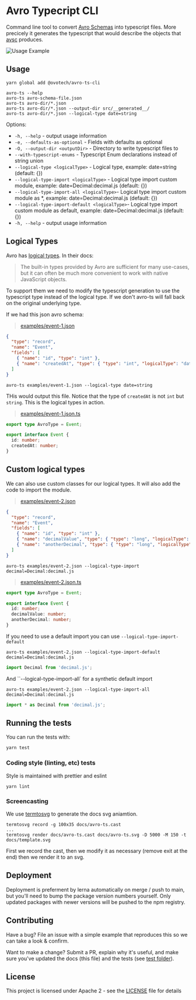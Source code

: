 # Avro Typecript CLI

Command line tool to convert [Avro Schemas](https://avro.apache.org/docs/current/spec.html) into typescript files. More precicely it generates the typescript that would describe the objects that [avsc](https://github.com/mtth/avsc) produces.

![Usage Example](./docs/avro-ts.svg)

## Usage

```shell
yarn global add @ovotech/avro-ts-cli

avro-ts --help
avro-ts avro-schema-file.json
avro-ts avro-dir/*.json
avro-ts avro-dir/*.json --output-dir src/__generated__/
avro-ts avro-dir/*.json --logical-type date=string
```

Options:

- `-h, --help` - output usage information
- `-e, --defaults-as-optional` - Fields with defaults as optional
- `-O, --output-dir <outputDir>` - Directory to write typescript files to
- `--with-typescript-enums` - Typescript Enum declarations instead of string union
- `--logical-type <logicalType>` - Logical type, example: date=string (default: {})
- `--logical-type-import <logicalType>` - Logical type import custom module, example: date=Decimal:decimal.js (default: {})
- `--logical-type-import-all <logicalType>`- Logical type import custom module as \*, example: date=Decimal:decimal.js (default: {})
- `--logical-type-import-default <logicalType>`- Logical type import custom module as default, example: date=Decimal:decimal.js (default: {})
- `-h, --help` - output usage information

## Logical Types

Avro has [logical types](https://github.com/mtth/avsc/wiki/Advanced-usage#logical-types). In their docs:

> The built-in types provided by Avro are sufficient for many use-cases, but it can often be much more convenient to work with native JavaScript objects.

To support them we need to modify the typescript generation to use the typescript type instead of the logical type. If we don't avro-ts will fall back on the original underlying type.

If we had this json avro schema:

> [examples/event-1.json](examples/event-1.json)

```json
{
  "type": "record",
  "name": "Event",
  "fields": [
    { "name": "id", "type": "int" },
    { "name": "createdAt", "type": { "type": "int", "logicalType": "date" } }
  ]
}
```

```shell
avro-ts examples/event-1.json --logical-type date=string
```

THis would output this file. Notice that the type of `createdAt` is not `int` but `string`. This is the logical types in action.

> [examples/event-1.json.ts](examples/event-1.json.ts)

```typescript
export type AvroType = Event;

export interface Event {
  id: number;
  createdAt: number;
}
```

## Custom logical types

We can also use custom classes for our logical types. It will also add the code to import the module.

> [examples/event-2.json](examples/event-2.json)

```json
{
  "type": "record",
  "name": "Event",
  "fields": [
    { "name": "id", "type": "int" },
    { "name": "decimalValue", "type": { "type": "long", "logicalType": "decimal" } },
    { "name": "anotherDecimal", "type": { "type": "long", "logicalType": "decimal" } }
  ]
}
```

```shell
avro-ts examples/event-2.json --logical-type-import decimal=Decimal:decimal.js
```

> [examples/event-2.json.ts](examples/event-2.json.ts)

```typescript
export type AvroType = Event;

export interface Event {
  id: number;
  decimalValue: number;
  anotherDecimal: number;
}
```

If you need to use a default import you can use `--logical-type-import-default`

```shell
avro-ts examples/event-2.json --logical-type-import-default decimal=Decimal:decimal.js
```

```typescript
import Decimal from 'decimal.js';
```

And ``--logical-type-import-all` for a synthetic default import

```shell
avro-ts examples/event-2.json --logical-type-import-all decimal=Decimal:decimal.js
```

```typescript
import * as Decimal from 'decimal.js';
```

## Running the tests

You can run the tests with:

```bash
yarn test
```

### Coding style (linting, etc) tests

Style is maintained with prettier and eslint

```
yarn lint
```

### Screencasting

We use [termtosvg](https://github.com/nbedos/termtosvg) to generate the docs svg aniamtion.

```shell
termtosvg record -g 100x35 docs/avro-ts.cast
...
termtosvg render docs/avro-ts.cast docs/avro-ts.svg -D 5000 -M 150 -t docs/template.svg
```

First we record the cast, then we modify it as necessary (remove exit at the end) then we render it to an svg.

## Deployment

Deployment is preferment by lerna automatically on merge / push to main, but you'll need to bump the package version numbers yourself. Only updated packages with newer versions will be pushed to the npm registry.

## Contributing

Have a bug? File an issue with a simple example that reproduces this so we can take a look & confirm.

Want to make a change? Submit a PR, explain why it's useful, and make sure you've updated the docs (this file) and the tests (see [test folder](test)).

## License

This project is licensed under Apache 2 - see the [LICENSE](LICENSE) file for details
